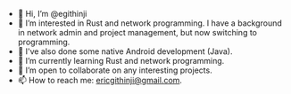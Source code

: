 - 👋 Hi, I’m @egithinji
- 👀 I’m interested in Rust and network programming. I have a background in network admin and project management, but now switching to programming.
- 👀 I've also done some native Android development (Java).
- 🌱 I’m currently learning Rust and network programming.
- 💞️ I’m open to collaborate on any interesting projects.
- 📫 How to reach me: ericgithinji@gmail.com.

<!---
egithinji/egithinji is a ✨ special ✨ repository because its `README.md` (this file) appears on your GitHub profile.
You can click the Preview link to take a look at your changes.
--->
